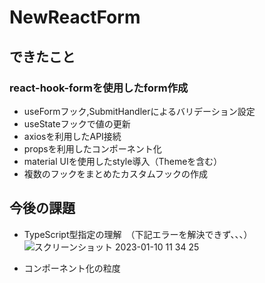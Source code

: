 # NewReactForm

## できたこと
### react-hook-formを使用したform作成
- useFormフック,SubmitHandlerによるバリデーション設定
- useStateフックで値の更新
- axiosを利用したAPI接続
- propsを利用したコンポーネント化
- material UIを使用したstyle導入（Themeを含む）
- 複数のフックをまとめたカスタムフックの作成

## 今後の課題
- TypeScript型指定の理解　（下記エラーを解決できず、、、）
![スクリーンショット 2023-01-10 11 34 25](https://user-images.githubusercontent.com/115063679/211448833-abc6c8ca-611a-401e-82fa-d863738ee46b.png)

- コンポーネント化の粒度

